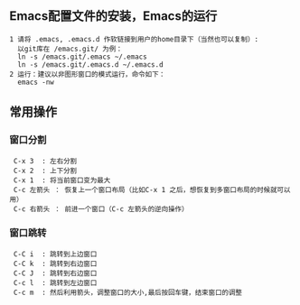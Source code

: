 ## Emacs配置文件的安装，Emacs的运行
	1 请将 .emacs, .emacs.d 作软链接到用户的home目录下（当然也可以复制）:
	  以git库在 /emacs.git/ 为例：
	  ln -s /emacs.git/.emacs ~/.emacs
	  ln -s /emacs.git/.emacs.d ~/.emacs.d
	2 运行：建议以非图形窗口的模式运行，命令如下：
	  emacs -nw
## 常用操作
### 窗口分割
	 C-x 3  : 左右分割
	 C-x 2  : 上下分割
	 C-x 1  : 将当前窗口变为最大
	 C-c 左箭头 ： 恢复上一个窗口布局（比如C-x 1 之后，想恢复到多窗口布局的时候就可以用）
	 C-c 右箭头 ： 前进一个窗口（C-c 左箭头的逆向操作）
### 窗口跳转
	 C-C i  : 跳转到上边窗口
	 C-C k  : 跳转到右边窗口
	 C-C J  : 跳转到右边窗口
	 C-c l  : 跳转到左边窗口
	 C-c m  : 然后利用箭头，调整窗口的大小,最后按回车键，结束窗口的调整

